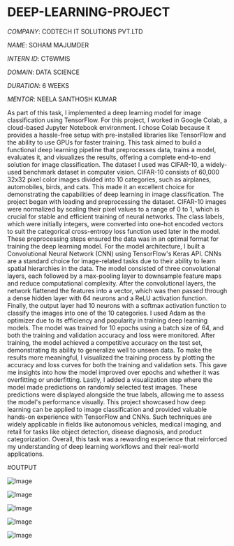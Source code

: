 # DEEP-LEARNING-PROJECT

*COMPANY*: CODTECH IT SOLUTIONS PVT.LTD

*NAME*: SOHAM MAJUMDER

*INTERN ID*: CT6WMIS

*DOMAIN*: DATA SCIENCE

*DURATION*: 6 WEEKS

*MENTOR*: NEELA SANTHOSH KUMAR

As part of this task, I implemented a deep learning model for image classification using TensorFlow. For this project, I worked in Google Colab, a cloud-based Jupyter Notebook environment. I chose Colab because it provides a hassle-free setup with pre-installed libraries like TensorFlow and the ability to use GPUs for faster training. This task aimed to build a functional deep learning pipeline that preprocesses data, trains a model, evaluates it, and visualizes the results, offering a complete end-to-end solution for image classification. The dataset I used was CIFAR-10, a widely-used benchmark dataset in computer vision. CIFAR-10 consists of 60,000 32x32 pixel color images divided into 10 categories, such as airplanes, automobiles, birds, and cats. This made it an excellent choice for demonstrating the capabilities of deep learning in image classification.
The project began with loading and preprocessing the dataset. CIFAR-10 images were normalized by scaling their pixel values to a range of 0 to 1, which is crucial for stable and efficient training of neural networks. The class labels, which were initially integers, were converted into one-hot encoded vectors to suit the categorical cross-entropy loss function used later in the model. These preprocessing steps ensured the data was in an optimal format for training the deep learning model.
For the model architecture, I built a Convolutional Neural Network (CNN) using TensorFlow's Keras API. CNNs are a standard choice for image-related tasks due to their ability to learn spatial hierarchies in the data. The model consisted of three convolutional layers, each followed by a max-pooling layer to downsample feature maps and reduce computational complexity. After the convolutional layers, the network flattened the features into a vector, which was then passed through a dense hidden layer with 64 neurons and a ReLU activation function. Finally, the output layer had 10 neurons with a softmax activation function to classify the images into one of the 10 categories. I used Adam as the optimizer due to its efficiency and popularity in training deep learning models.
The model was trained for 10 epochs using a batch size of 64, and both the training and validation accuracy and loss were monitored. After training, the model achieved a competitive accuracy on the test set, demonstrating its ability to generalize well to unseen data. To make the results more meaningful, I visualized the training process by plotting the accuracy and loss curves for both the training and validation sets. This gave me insights into how the model improved over epochs and whether it was overfitting or underfitting.
Lastly, I added a visualization step where the model made predictions on randomly selected test images. These predictions were displayed alongside the true labels, allowing me to assess the model's performance visually. This project showcased how deep learning can be applied to image classification and provided valuable hands-on experience with TensorFlow and CNNs. Such techniques are widely applicable in fields like autonomous vehicles, medical imaging, and retail for tasks like object detection, disease diagnosis, and product categorization. Overall, this task was a rewarding experience that reinforced my understanding of deep learning workflows and their real-world applications.

#OUTPUT

![Image](https://github.com/user-attachments/assets/30fb02b3-cfea-4249-989e-76dca6eeeda5)

![Image](https://github.com/user-attachments/assets/dacb6280-e5c0-4bbe-98c9-60896ce64658)

![Image](https://github.com/user-attachments/assets/0ebe1f11-fb75-4db1-93d7-9b21fb3003df)

![Image](https://github.com/user-attachments/assets/2ed37aab-2137-4f1b-8125-dfbfed71a491)

![Image](https://github.com/user-attachments/assets/5c12ec8b-380e-42f8-8d45-3e2772789310)
